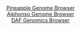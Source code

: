 <div id="Pineapple_Genome_Browser" align="center">
  <a href="https://igv.org/app/?sessionURL=blob:vZJRb5swEID_i582CYyBEAJvSZa1W5qqTZp0W1UhAwbcgu3YBhKi_Pd50aY9TdqkbW_2.c767r47gY5IRTkDMfCgG0DXBRZQFe83uBE1ucUNUSAucK2IBSQpiCQsIyA.gQIrjbfrG1NZaS1U7DhUC7vBrORQ.TYWtuKtrojJsz2IGzxwhnsFM944c17XOOUSay6VM5O44w4tO7snKRYCGhQfBk6ONXZwLSrOFHcEYWXSm..TH6GkJIw3JGnaWtMLT2LwDHIOC2z6oCwnh18j_gWmvTuphmhSHv27Il8v1u.Kruzo3X56RFfz14dPpL_ueP9hTcvlbnd_qI7LPg8OD6vViop0cvPZcFJwtkDNs9bMGWSVDGMXWT4aW4E3tr8d3YmFUGTakZyC.OnZAlri7NWkP52APgpjAyiyby9iLMBlTiSI7Qih0I0iLxiFIxRF7tk6gVbW_03X..06CpE39bxxUtBam83JE8WEgpgx2GUFLAeDa54uygzXb1b8e6v50IxRWr2U3XRTzJdL7.BFOhTDl9WIdIv761n9GKKPwWI3G5r9Yepe7TZz8eJv2_B4G70OCOqUGtA_a6vgssHa5JuIuX4X22FJMdMm0FFFU1pTfXw0E.A9iF3PN_sBMl5zIxzIMn2DLGS5AXr7cw_88_P5Kw--">Pineapple Genome Browser</a>
</div>
<div id="Alphonso_Genome_Browser" align="center">
  <a href="https://igv.org/app/?sessionURL=blob:zVNtb9s2EP4v_FB0gF5ISdSLAWNQHMdOlqZLXMdJisIgxZNFRBJVkrYTB_nvY9p0wz4M2LCi6Dfy7ni85.We0A60kapHIxQFhAaEIA.ZRu0XrBtauGAdGDSqWWvAQxpq0NBXgEZPqGbGsuXVuXvZWDuYURhKO_gd6zcqMLHPBt.orW3A1flRwDp2UD3bm6BSXThRbcu40swqbcIjzXYqlJudvwfOhiFwo8QBDQWzLGTt0KjeqHCAfrPeu_brb6H1BnrVwbrbtlZ.mWftxnMji6Bmv974ZXfwy3ajtLRNNy5Xi8Sfvysn_mJeRjR987VgokFAbyVrx.Vvp.V1PF3ezdLJ3fL9fLVMV2GEowTTqAj_Dig0cejQJO7Hz1sw9rXbMbMw_vbkA8aExsnda276MEgNZpziJMf4NbiQmx7EHJhwQowb9WenlwSzWw1jASTmFUkIxrTKY8IKQTEHTl2jBHJeZwWvWJqDA8IyUaSxABG7LIlFljDmFJW9gId_Fus7qPP5eNs1eJfi2Ukzmd4th.7oIjua3u7n9_qRT1eXyVTeFkxWG3pYnJ91.ePNBZMtPuwvksn0ducUk.jZQ62qts5xqGp0NiLYi3Hq0Sj1X44k9zAuHBytJBp9_OQhq1l178o_PiH7ODhfIvMix4tFPaS04xSN_ALjjBRFRJMswUVBnr0ntNXtDzPuyfKqyHBURlG6rmVr3Q6JtekHE7C.D3ZVHWwOP4lbM0L_r1tjgnMaUQqkAkFJkgJOnS15THhGUoizKhEFcE6zWqRRnApBIWUc4jzNOeSZE86R9GWNnUL_hrsf4u_Lq.py1pXFpL4.hcEeH1EcDc27y.vl7Obkft7W72.W9Tnlkqzw4Ww66fLb2Sk7j9oHXbb67PfAcukG_W.waqU7Zl29i7jrq8V3TEvWWxfYSSO5bKV9XDkG1B6NSOT491ClWuWsj_SGv8Ue9gjFv_y1EfHzp.c_AA--">Alphonso Genome Browser</a>
</div>


<div id="DAF_Genomics_Browser" align="center">
  <a href="https://ink-blot.github.io/?sessionURL=blob:rZBdb5swFIb_i6_5MpBQuIvapatCvlg.1lVVZMwhMDAmtilNovz3WVmnXVTVdtEb61jvsd9Hzxm9gJAlb1CEXAsPLIyRgWTB.2.EtTXMCAOJopzUEgwkIAcBDQUUnVFOpCLrJNYvC6VaGdl2RnJzDw1nJZWW9CzSmpJ3qgC9aroWYeTEG9JLi3KmlxWxSd0WvJHcJpSClKZjt9Dsdz3Rx59sd_0SdqyrVXlt3WkIDZZZOdG0ZZPB6z9A_qdZrGH.RY22Si4fxL2TJqu7LEwefR6nD3n89XCsZoPqZahSwTHdsJ8Lt90cv8fbY3WDTxQvNU2JLgaqOe20M0QLgSPsG4F7Y7i.b76N3mCooQUvUfT0bCAlCK30.tMZqWOrzSIJh.4q2UBcZCBQZIaOE.AwdAd.4DthiC_GGXWi_mT143USBo47ct2hlRKm._OyvprWRe_Dz_IeLqZ4vO1hMTtI5W1XMph2d7feOF_ezu.n.AebnXgyej10bALJpp4cJtNHSr10Jat4tennGqfUOB9y5lwwonT0._pmmdTlvmHQqL.avcvz5Rc-">DAF Genomics Browser</a>
</div>
